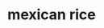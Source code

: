 ---
servings:
notes:
directions: |-
  * Heat oil
  * Add rice and garlic, cook til fragrant
  * Add remaining ingredients
  * Break bouillon up in water
  * Return to boil
  * Cover and simmer until water is evaporated (about 20 minutes)
  * Do not stir until finished cooking
ingredients: |-
  * 2 tbs oil
  * 1 cup long grain rice
  * 2 cloves garlic
  * 3 cups water
  * 2 cubes knorr chicken bouillon with tomato
  * salt and pepper
rating: 5
ease: easy
category: side dish
href:
totalTime:
cookTime:
prepTime:
title: mexican rice
path: /mexican-rice
---
